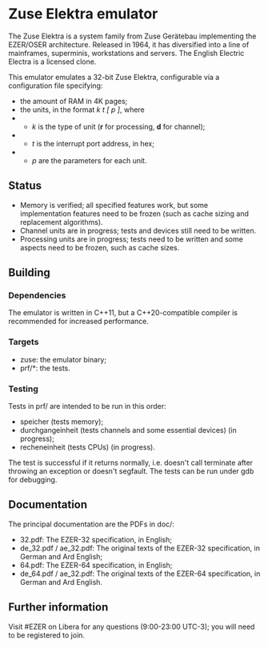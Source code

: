 # Zuse Elektra emulator
The Zuse Elektra is a system family from Zuse Gerätebau implementing the EZER/OSER architecture. Released in 1964, it has diversified into a line of mainframes, superminis, workstations and servers. The English Electric Electra is a licensed clone.

This emulator emulates a 32-bit Zuse Elektra, configurable via a configuration file specifying:
* the amount of RAM in 4K pages;
* the units, in the format *k t [ p ]*, where
* * *k* is the type of unit (**r** for processing, **d** for channel);
* * *t* is the interrupt port address, in hex;
* * *p* are the parameters for each unit.

## Status
* Memory is verified; all specified features work, but some implementation features need to be frozen (such as cache sizing and replacement algorithms).
* Channel units are in progress; tests and devices still need to be written.
* Processing units are in progress; tests need to be written and some aspects need to be frozen, such as cache sizes.

## Building
### Dependencies
The emulator is written in C++11, but a C++20-compatible compiler is recommended for increased performance.

### Targets
* zuse: the emulator binary;
* prf/*: the tests.

### Testing
Tests in prf/ are intended to be run in this order:
* speicher (tests memory);
* durchgangeinheit (tests channels and some essential devices) (in progress);
* recheneinheit (tests CPUs) (in progress).

The test is successful if it returns normally, i.e. doesn't call terminate after throwing an exception or doesn't segfault. The tests can be run under gdb for debugging.

## Documentation
The principal documentation are the PDFs in doc/:
* 32.pdf: The EZER-32 specification, in English;
* de\_32.pdf / ae\_32.pdf: The original texts of the EZER-32 specification, in German and Ard English;
* 64.pdf: The EZER-64 specification, in English;
* de\_64.pdf / ae\_32.pdf: The original texts of the EZER-64 specification, in German and Ard English.

## Further information
Visit #EZER on Libera for any questions (9:00-23:00 UTC-3); you will need to be registered to join.

